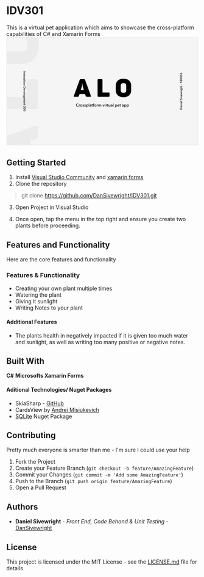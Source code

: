 # IDV301 
This is a virtual pet application which aims to showcase the cross-platform capabilities of C# and Xamarin Forms
![Alo Logo](Images/AloScreen.png)

## Getting Started
1. Install [Visual Studio Community](https://visualstudio.microsoft.com/vs/community/) and [xamarin forms](https://docs.microsoft.com/en-us/xamarin/xamarin-forms/) 
2. Clone the repository 
> git clone https://github.com/DanSivewright/IDV301.git

3. Open Project in Visual Studio

4. Once open, tap the menu in the top right and ensure you create two plants before proceeding.

## Features and Functionality 

Here are the core features and functionality

### Features & Functionality
* Creating your own plant multiple times
* Watering the plant
* Giving it sunlight 
* Writing Notes to your plant
#### Additional Features
* The plants health in negatively impacted if it is given too much water and sunlight, as well as writing too many positive or negative notes. 

## Built With
**C#**
**Microsofts Xamarin Forms**


#### Aditional Technologies/ Nuget Packages
* SkiaSharp - [GitHub](https://github.com/mono/SkiaSharp)
* CardsView by [Andrei Misiukevich](https://github.com/AndreiMisiukevich/CardView)
* [SQLite](https://www.nuget.org/packages/System.Data.SQLite) Nuget Package

## Contributing

Pretty much everyone is smarter than me - I'm sure I could use your help

1. Fork the Project
2. Create your Feature Branch (`git checkout -b feature/AmazingFeature`)
3. Commit your Changes (`git commit -m 'Add some AmazingFeature'`)
4. Push to the Branch (`git push origin feature/AmazingFeature`)
5. Open a Pull Request

## Authors
* **Daniel Sivewright** - *Front End, Code Behond & Unit Testing* - [DanSivewright](https://github.com/DanSivewright)

## License  
This project is licensed under the MIT License - see the [LICENSE.md](LICENSE.md) file for details
